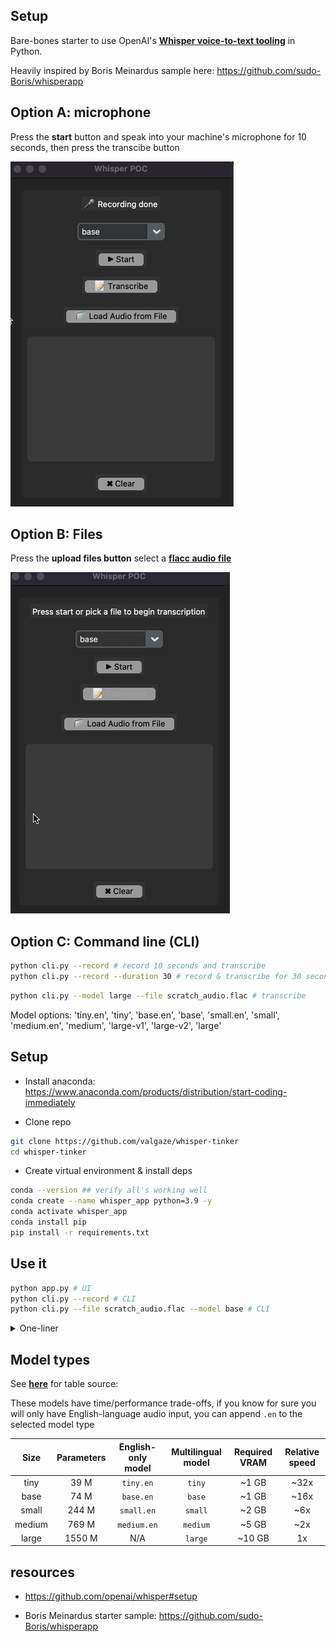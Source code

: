 ## Setup

Bare-bones starter to use OpenAI's **[Whisper voice-to-text tooling](https://github.com/openai/whisper)** in Python.

Heavily inspired by Boris Meinardus sample here: https://github.com/sudo-Boris/whisperapp

## Option A: microphone

Press the **start** button and speak into your machine's microphone for 10 seconds, then press the transcibe button

![poc](./assets/record_mic.gif)

## Option B: Files

Press the **upload files button** select a **[flacc audio file](https://xiph.org/flac/)**

![poc](./assets/file.gif)

## Option C: Command line (CLI)

```sh
python cli.py --record # record 10 seconds and transcribe
python cli.py --record --duration 30 # record & transcribe for 30 seconds
```

```sh
python cli.py --model large --file scratch_audio.flac # transcribe
```

Model options: 'tiny.en', 'tiny', 'base.en', 'base', 'small.en', 'small', 'medium.en', 'medium', 'large-v1', 'large-v2', 'large'

## Setup

- Install anaconda: https://www.anaconda.com/products/distribution/start-coding-immediately

- Clone repo

```sh
git clone https://github.com/valgaze/whisper-tinker
cd whisper-tinker
```

- Create virtual environment & install deps

```sh
conda --version ## verify all's working well
conda create --name whisper_app python=3.9 -y
conda activate whisper_app
conda install pip
pip install -r requirements.txt
```

## Use it

```sh
python app.py # UI
python cli.py --record # CLI
python cli.py --file scratch_audio.flac --model base # CLI
```

<details>
<summary>One-liner</summary>

**[See the /scripts](./scripts/)** for setup examples

```sh
conda create --name whisper_app python=3.9 -y conda activate whisper_app conda install pip && pip install -r requirements.txt
```

Teardown/uninstall:

```
conda deactivate && conda env remove -n whisper_app
```

</details>

## Model types

See **[here](https://github.com/openai/whisper/blob/main/README.md#available-models-and-languages)** for table source:

These models have time/performance trade-offs, if you know for sure you will only have English-language audio input, you can append `.en` to the selected model type

|  Size  | Parameters | English-only model | Multilingual model | Required VRAM | Relative speed |
| :----: | :--------: | :----------------: | :----------------: | :-----------: | :------------: |
|  tiny  |    39 M    |     `tiny.en`      |       `tiny`       |     ~1 GB     |      ~32x      |
|  base  |    74 M    |     `base.en`      |       `base`       |     ~1 GB     |      ~16x      |
| small  |   244 M    |     `small.en`     |      `small`       |     ~2 GB     |      ~6x       |
| medium |   769 M    |    `medium.en`     |      `medium`      |     ~5 GB     |      ~2x       |
| large  |   1550 M   |        N/A         |      `large`       |    ~10 GB     |       1x       |

## resources

- https://github.com/openai/whisper#setup

- Boris Meinardus starter sample: https://github.com/sudo-Boris/whisperapp

